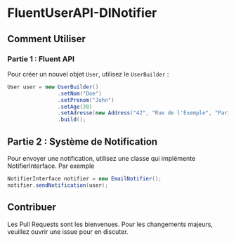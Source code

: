 # FluentUserAPI-DINotifier


## Comment Utiliser

### Partie 1 : Fluent API

Pour créer un nouvel objet `User`, utilisez le `UserBuilder` :

```java
User user = new UserBuilder()
                .setNom("Doe")
                .setPrenom("John")
                .setAge(30)
                .setAdresse(new Address("42", "Rue de l'Exemple", "Paris"))
                .build();
```

## Partie 2 : Système de Notification

Pour envoyer une notification, utilisez une classe qui implémente NotifierInterface. Par exemple 

```java
NotifierInterface notifier = new EmailNotifier();
notifier.sendNotification(user);
```

## Contribuer

Les Pull Requests sont les bienvenues. Pour les changements majeurs, veuillez ouvrir une issue pour en discuter.
